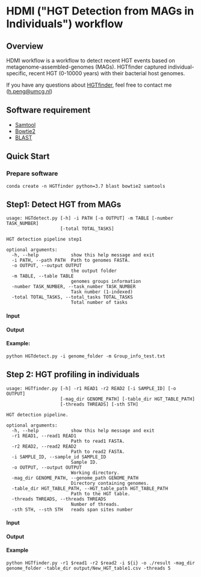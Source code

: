 # HDMI ("HGT Detection from MAGs in Individuals") workflow

## Overview

HDMI workflow is a workflow to detect recent HGT events based on metagenome-assembled-genomes (MAGs). HGTfinder captured individual-specific, recent HGT (0-10000 years) with their bacterial host genomes. 

If you have any questions about [HGTfinder](https://github.com/HaoranPeng21/HGTfinder), feel free to contact me (h.peng@umcg.nl)

## Software requirement

* [Samtool](https://www.htslib.org/)
* [Bowtie2](https://bowtie-bio.sourceforge.net/bowtie2/manual.shtml)
* [BLAST](https://doi.org/10.1186/1471-2105-10-421)

## Quick Start

### Prepare software

```
conda create -n HGTfinder python=3.7 blast bowtie2 samtools
```



## Step1: Detect HGT from MAGs

```
usage: HGTdetect.py [-h] -i PATH [-o OUTPUT] -m TABLE [-number TASK_NUMBER]
                    [-total TOTAL_TASKS]

HGT detection pipeline step1

optional arguments:
  -h, --help            show this help message and exit
  -i PATH, --path PATH  Path to genomes FASTA.
  -o OUTPUT, --output OUTPUT
                        the output folder
  -m TABLE, --table TABLE
                        genomes groups information
  -number TASK_NUMBER, --task_number TASK_NUMBER
                        Task number (1-indexed)
  -total TOTAL_TASKS, --total_tasks TOTAL_TASKS
                        Total number of tasks
```

#### Input



#### Output



#### Example:

```
python HGTdetect.py -i genome_folder -m Group_info_test.txt
```



## Step 2: HGT profiling in individuals

```
usage: HGTfinder.py [-h] -r1 READ1 -r2 READ2 [-i SAMPLE_ID] [-o OUTPUT]
                    [-mag_dir GENOME_PATH] [-table_dir HGT_TABLE_PATH]
                    [-threads THREADS] [-sth STH]

HGT detection pipeline.

optional arguments:
  -h, --help            show this help message and exit
  -r1 READ1, --read1 READ1
                        Path to read1 FASTA.
  -r2 READ2, --read2 READ2
                        Path to read2 FASTA.
  -i SAMPLE_ID, --sample_id SAMPLE_ID
                        Sample ID.
  -o OUTPUT, --output OUTPUT
                        Working directory.
  -mag_dir GENOME_PATH, --genome_path GENOME_PATH
                        Directory containing genomes.
  -table_dir HGT_TABLE_PATH, --HGT_table_path HGT_TABLE_PATH
                        Path to the HGT table.
  -threads THREADS, --threads THREADS
                        Number of threads.
  -sth STH, --sth STH   reads span sites number
```



#### Input



#### Output





#### Example

```
python HGTfinder.py -r1 $read1 -r2 $read2 -i ${i} -o ./result -mag_dir genome_folder -table_dir output/New_HGT_table1.csv -threads 5
```









